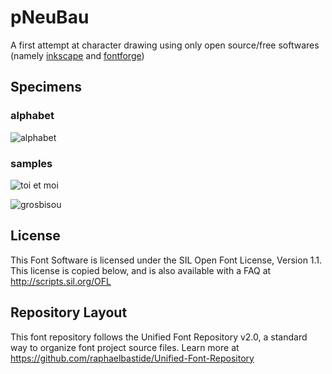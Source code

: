 # pNeuBau

A first attempt at character drawing using only open source/free softwares (namely [inkscape](http://www.inkscape.org/en/) and [fontforge](http://fontforge.github.io/))

## Specimens

### alphabet

![alphabet](https://raw.github.com/taniki/pNeuBau/tree/master/sources/specimens/specimen.png)

### samples

![toi et moi](https://raw.github.com/taniki/pNeuBau/tree/master/sources/specimens/toietmoi.png)

![grosbisou](https://raw.github.com/taniki/pNeuBau/tree/master/sources/specimens/grosbisou.png)

## License

This Font Software is licensed under the SIL Open Font License, Version 1.1. 
This license is copied below, and is also available with a FAQ at 
http://scripts.sil.org/OFL

## Repository Layout

This font repository follows the Unified Font Repository v2.0, 
a standard way to organize font project source files. Learn more at 
https://github.com/raphaelbastide/Unified-Font-Repository


